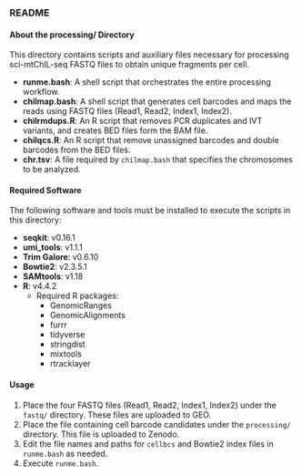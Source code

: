 ### README

#### About the processing/ Directory

This directory contains scripts and auxiliary files necessary for processing sci-mtChIL-seq FASTQ files to obtain unique fragments per cell. 

- **runme.bash**: A shell script that orchestrates the entire processing workflow.
- **chilmap.bash**: A shell script that generates cell barcodes and maps the reads using FASTQ files (Read1, Read2, Index1, Index2).
- **chilrmdups.R**: An R script that removes PCR duplicates and IVT variants, and creates BED files form the BAM file.
- **chilqcs.R**: An R script that remove unassigned barcodes and double barcodes from the BED files.
- **chr.tsv**: A file required by `chilmap.bash` that specifies the chromosomes to be analyzed.

#### Required Software

The following software and tools must be installed to execute the scripts in this directory:

- **seqkit**: v0.16.1
- **umi_tools**: v1.1.1
- **Trim Galore**: v0.6.10
- **Bowtie2**: v2.3.5.1
- **SAMtools**: v1.18
- **R**: v4.4.2
  - Required R packages:
    - GenomicRanges
    - GenomicAlignments
    - furrr
    - tidyverse
    - stringdist
    - mixtools
    - rtracklayer

#### Usage

1. Place the four FASTQ files (Read1, Read2, Index1, Index2) under the `fastq/` directory. These files are uploaded to GEO.
2. Place the file containing cell barcode candidates under the `processing/` directory. This file is uploaded to Zenodo.
3. Edit the file names and paths for `cellbcs` and Bowtie2 index files in `runme.bash` as needed.
4. Execute `runme.bash`.
